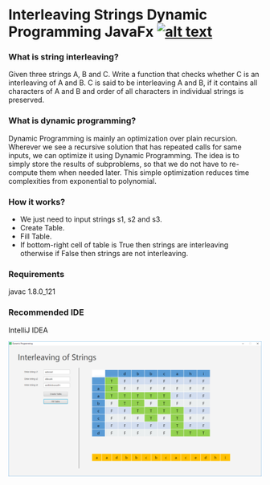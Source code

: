 # Interleaving Strings Dynamic Programming JavaFx [![alt text](https://img.shields.io/badge/license-MIT-green)](https://www.google.com/)

### What is string interleaving?
Given three strings A, B and C. Write a function that checks whether C is an interleaving of A and B. C is said to be interleaving A and B, if it contains all characters of A and B and order of all characters in individual strings is preserved.

### What is dynamic programming?
Dynamic Programming is mainly an optimization over plain recursion. Wherever we see a recursive solution that has repeated calls for same inputs, we can optimize it using Dynamic Programming. The idea is to simply store the results of subproblems, so that we do not have to re-compute them when needed later. This simple optimization reduces time complexities from exponential to polynomial.

### How it works?
- We just need to input strings s1, s2 and s3.
- Create Table.
- Fill Table.
- If bottom-right cell of table is True then strings are interleaving otherwise if False then strings are not interleaving.

### Requirements
javac 1.8.0_121

### Recommended IDE
IntelliJ IDEA

![alt text](https://github.com/zeeshanahmad10809/Interleaving-Strings-Dynamic-Programming-JavaFx-/blob/master/.interleaving_strings.png)
